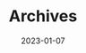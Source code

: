 ---
title: "Archives"
date: 2023-01-07
layout: "archives"
slug: "archives"
menu:
    main:
        weight: 2
        params:
            icon: archives
---